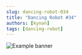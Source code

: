 ```yaml
---
slug: dancing-robot-034
title: "Dancing Robot #34"
authors: [kynan]
tags: [dancing-robot]
---
```


![Example banner](/img/stories/dancing-robot/034.PNG)
